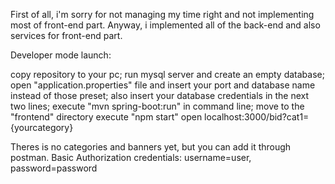 First of all, i'm sorry for not managing my time right and not implementing most of front-end part. Anyway, i implemented all of the back-end and also services for front-end part.

Developer mode launch:

  copy repository to your pc;
  run mysql server and create an empty database;
  open "application.properties" file and insert your port and database name instead of those preset;
  also insert your database credentials in the next two lines;
  execute "mvn spring-boot:run" in command line;
  move to the "frontend" directory
  execute "npm start"
  open localhost:3000/bid?cat1={yourcategory}
  
  
 Theres is no categories and banners yet, but you can add it through postman. Basic Authorization credentials: username=user, password=password
